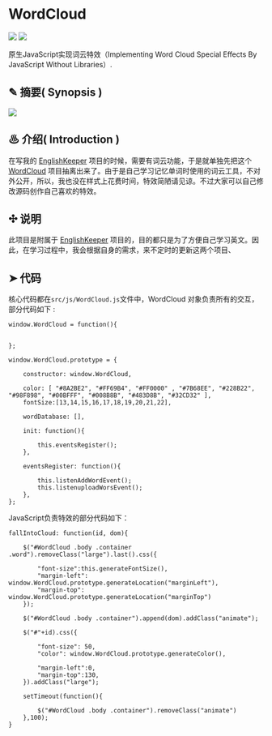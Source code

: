 # WordCloud

<p align="left">
<img src="https://img.shields.io/badge/language-JavaScript-red.svg">
<img src="https://img.shields.io/badge/license-MIT-black.svg">
</p>

原生JavaScript实现词云特效（Implementing Word Cloud  Special Effects By JavaScript Without Libraries）.

## ✎ 摘要( Synopsis )

<img src="https://github.com/Lvsi-China/WordCloud/raw/master/extra/images/logo.gif">

## ♨ 介绍( Introduction )

在写我的 [EnglishKeeper](https://github.com/Lvsi-China/EnglishKeeper) 项目的时候，需要有词云功能，于是就单独先把这个 [WordCloud](https://github.com/Lvsi-China/WordCloud) 项目抽离出来了。由于是自己学习记忆单词时使用的词云工具，不对外公开，所以，我也没在样式上花费时间，特效简陋请见谅。不过大家可以自己修改源码创作自己喜欢的特效。

## ✣ 说明

此项目是附属于 [EnglishKeeper](https://github.com/Lvsi-China/EnglishKeeper) 项目的，目的都只是为了方便自己学习英文。因此，在学习过程中，我会根据自身的需求，来不定时的更新这两个项目、

## ➤ 代码

核心代码都在```src/js/WordCloud.js```文件中，WordCloud 对象负责所有的交互，部分代码如下 : 

```
window.WordCloud = function(){


};

window.WordCloud.prototype = {

	constructor: window.WordCloud,

	color: [ "#8A2BE2", "#FF69B4", "#FF0000" , "#7B68EE", "#228B22", "#98F898", "#00BFFF", "#008B8B", "#483D8B", "#32CD32" ],
	fontSize:[13,14,15,16,17,18,19,20,21,22],

	wordDatabase: [],

	init: function(){

		this.eventsRegister();
	},

	eventsRegister: function(){

		this.listenAddWordEvent();
		this.listenuploadWorsEvent();
	},
};
``` 

JavaScript负责特效的部分代码如下：
```
fallIntoCloud: function(id, dom){

	$("#WordCloud .body .container .word").removeClass("large").last().css({

		"font-size":this.generateFontSize(),
		"margin-left": window.WordCloud.prototype.generateLocation("marginLeft"), 
		"margin-top": window.WordCloud.prototype.generateLocation("marginTop")
	});
	
	$("#WordCloud .body .container").append(dom).addClass("animate");
	
	$("#"+id).css({
		
		"font-size": 50,
		"color": window.WordCloud.prototype.generateColor(),
		
		"margin-left":0,
		"margin-top":130,
	}).addClass("large");		
		
	setTimeout(function(){

		$("#WordCloud .body .container").removeClass("animate")
	},100);
}
```
